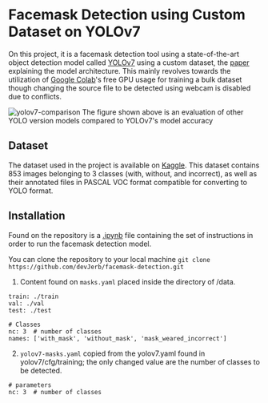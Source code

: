 # Facemask Detection using Custom Dataset on YOLOv7
On this project, it is a facemask detection tool using a state-of-the-art object detection model called [YOLOv7](https://github.com/WongKinYiu/yolov7) using a custom dataset, the [paper](https://arxiv.org/pdf/2207.02696.pdf) explaining the model architecture. This mainly revolves towards the utilization of [Google Colab](https://colab.research.google.com/)'s free GPU usage for training a bulk dataset though changing the source file to be detected using webcam is disabled due to conflicts.

![yolov7-comparison](https://assets.website-files.com/5f6bc60e665f54db361e52a9/637f2a024b36bcd05e4f9baa_performance.png)
The figure shown above is an evaluation of other YOLO version models compared to YOLOv7's model accuracy

## Dataset
The dataset used in the project is available on [Kaggle](https://www.kaggle.com/datasets/andrewmvd/face-mask-detection). This dataset contains 853 images belonging to 3 classes (with, without, and incorrect), as well as their annotated files in PASCAL VOC format compatible for converting to YOLO format.

## Installation
Found on the repository is a [.ipynb](https://github.com/devJerb/facemask-detection/blob/main/facemask_detection.ipynb) file containing the set of instructions in order to run the facemask detection model.

You can clone the repository to your local machine
`git clone https://github.com/devJerb/facemask-detection.git`

1. Content found on `masks.yaml` placed inside the directory of /data.
```
train: ./train
val: ./val
test: ./test
 
# Classes
nc: 3  # number of classes
names: ['with_mask', 'without_mask', 'mask_weared_incorrect']
```

2. `yolov7-masks.yaml` copied from the yolov7.yaml found in yolov7/cfg/training; the only changed value are the number of classes to be detected.
```
# parameters
nc: 3  # number of classes
```
